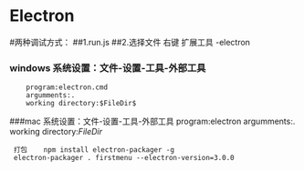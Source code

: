 # Electron

#两种调试方式：
  ##1.run.js
  ##2.选择文件 右键 扩展工具 -electron  
  
   ### windows 系统设置：文件-设置-工具-外部工具
        program:electron.cmd
        argumments:.
        working directory:$FileDir$
   ###mac 系统设置：文件-设置-工具-外部工具
             program:electron
             argumments:.
             working directory:$FileDir$
             
             
     打包    npm install electron-packager -g
     electron-packager . firstmenu --electron-version=3.0.0
     